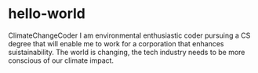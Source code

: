 # hello-world
ClimateChangeCoder
I am environmental enthusiastic coder pursuing a CS degree that will enable me to work for a corporation that enhances suistainability.
The world is changing, the tech industry needs to be more conscious of our climate impact. 
